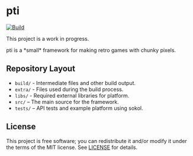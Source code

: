 # pti

[![Build](/../../actions/workflows/main.yml/badge.svg)](/../../actions/workflows/main.yml)

This project is a work in progress.

pti is a \*small\* framework for making retro games with chunky pixels.

## Repository Layout

*   `build/` - Intermediate files and other build output. 
*   `extra/` - Files used during the build process.
*   `libs/` - Required external libraries for platform.
*   `src/` – The main source for the framework.
*   `tests/` – API tests and example platform using sokol.


## License

This project is free software; you can redistribute it and/or modify it under the terms of the MIT license.
See [LICENSE](LICENSE) for details.
